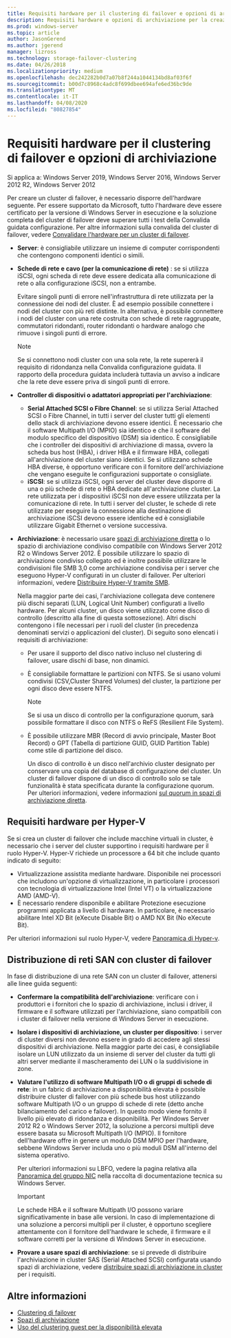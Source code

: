 ```yaml
---
title: Requisiti hardware per il clustering di failover e opzioni di archiviazione
description: Requisiti hardware e opzioni di archiviazione per la creazione di un cluster di failover.
ms.prod: windows-server
ms.topic: article
author: JasonGerend
ms.author: jgerend
manager: lizross
ms.technology: storage-failover-clustering
ms.date: 04/26/2018
ms.localizationpriority: medium
ms.openlocfilehash: dec242282b0d7a07b8f244a1044134bd8af03f6f
ms.sourcegitcommit: b00d7c8968c4adc8f699dbee694afe6ed36bc9de
ms.translationtype: MT
ms.contentlocale: it-IT
ms.lasthandoff: 04/08/2020
ms.locfileid: "80827854"
---
```

# <a name="failover-clustering-hardware-requirements-and-storage-options"></a>Requisiti hardware per il clustering di failover e opzioni di archiviazione

Si applica a: Windows Server 2019, Windows Server 2016, Windows Server 2012 R2, Windows Server 2012

Per creare un cluster di failover, è necessario disporre dell'hardware seguente. Per essere supportato da Microsoft, tutto l'hardware deve essere certificato per la versione di Windows Server in esecuzione e la soluzione completa del cluster di failover deve superare tutti i test della Convalida guidata configurazione. Per altre informazioni sulla convalida del cluster di failover, vedere [Convalidare l'hardware per un cluster di failover](<https://docs.microsoft.com/previous-versions/windows/it-pro/windows-server-2012-r2-and-2012/jj134244(v%3dws.11)>).

- **Server**: è consigliabile utilizzare un insieme di computer corrispondenti che contengono componenti identici o simili.
- **Schede di rete e cavo (per la comunicazione di rete)** : se si utilizza iSCSI, ogni scheda di rete deve essere dedicata alla comunicazione di rete o alla configurazione iSCSI, non a entrambe.

    Evitare singoli punti di errore nell'infrastruttura di rete utilizzata per la connessione dei nodi del cluster. È ad esempio possibile connettere i nodi del cluster con più reti distinte. In alternativa, è possibile connettere i nodi del cluster con una rete costruita con schede di rete raggruppate, commutatori ridondanti, router ridondanti o hardware analogo che rimuove i singoli punti di errore.

    >[!NOTE]
    >Se si connettono nodi cluster con una sola rete, la rete supererà il requisito di ridondanza nella Convalida configurazione guidata. Il rapporto della procedura guidata includerà tuttavia un avviso a indicare che la rete deve essere priva di singoli punti di errore.

- **Controller di dispositivi o adattatori appropriati per l'archiviazione**:

  - **Serial Attached SCSI o Fibre Channel**: se si utilizza Serial Attached SCSI o Fibre Channel, in tutti i server del cluster tutti gli elementi dello stack di archiviazione devono essere identici. È necessario che il software Multipath I/O (MPIO) sia identico e che il software del modulo specifico del dispositivo (DSM) sia identico. È consigliabile che i controller dei dispositivi di archiviazione di massa, ovvero la scheda bus host (HBA), i driver HBA e il firmware HBA, collegati all'archiviazione del cluster siano identici. Se si utilizzano schede HBA diverse, è opportuno verificare con il fornitore dell'archiviazione che vengano eseguite le configurazioni supportate o consigliate.
  - **iSCSI**: se si utilizza iSCSI, ogni server del cluster deve disporre di una o più schede di rete o HBA dedicate all'archiviazione cluster. La rete utilizzata per i dispositivi iSCSI non deve essere utilizzata per la comunicazione di rete. In tutti i server del cluster, le schede di rete utilizzate per eseguire la connessione alla destinazione di archiviazione iSCSI devono essere identiche ed è consigliabile utilizzare Gigabit Ethernet o versione successiva.
- **Archiviazione**: è necessario usare [spazi di archiviazione diretta](../storage/storage-spaces/storage-spaces-direct-overview.md) o lo spazio di archiviazione condiviso compatibile con Windows Server 2012 R2 o Windows Server 2012. È possibile utilizzare lo spazio di archiviazione condiviso collegato ed è inoltre possibile utilizzare le condivisioni file SMB 3,0 come archiviazione condivisa per i server che eseguono Hyper-V configurati in un cluster di failover. Per ulteriori informazioni, vedere [Distribuire Hyper-V tramite SMB](<https://docs.microsoft.com/previous-versions/windows/it-pro/windows-server-2012-r2-and-2012/jj134187(v%3dws.11)>).

    Nella maggior parte dei casi, l'archiviazione collegata deve contenere più dischi separati (LUN, Logical Unit Number) configurati a livello hardware. Per alcuni cluster, un disco viene utilizzato come disco di controllo (descritto alla fine di questa sottosezione). Altri dischi contengono i file necessari per i ruoli del cluster (in precedenza denominati servizi o applicazioni del cluster). Di seguito sono elencati i requisiti di archiviazione:

  - Per usare il supporto del disco nativo incluso nel clustering di failover, usare dischi di base, non dinamici.
  - È consigliabile formattare le partizioni con NTFS. Se si usano volumi condivisi (CSV,Cluster Shared Volumes) del cluster, la partizione per ogni disco deve essere NTFS.

    >[!NOTE]
    >Se si usa un disco di controllo per la configurazione quorum, sarà possibile formattare il disco con NTFS o ReFS (Resilient File System).

  - È possibile utilizzare MBR (Record di avvio principale, Master Boot Record) o GPT (Tabella di partizione GUID, GUID Partition Table) come stile di partizione del disco.

    Un disco di controllo è un disco nell'archivio cluster designato per conservare una copia del database di configurazione del cluster. Un cluster di failover dispone di un disco di controllo solo se tale funzionalità è stata specificata durante la configurazione quorum. Per ulteriori informazioni, vedere informazioni [sul quorum in spazi di archiviazione diretta](../storage/storage-spaces/understand-quorum.md).

## <a name="hardware-requirements-for-hyper-v"></a>Requisiti hardware per Hyper-V

Se si crea un cluster di failover che include macchine virtuali in cluster, è necessario che i server del cluster supportino i requisiti hardware per il ruolo Hyper-V. Hyper-V richiede un processore a 64 bit che include quanto indicato di seguito:

- Virtualizzazione assistita mediante hardware. Disponibile nei processori che includono un'opzione di virtualizzazione, in particolare i processori con tecnologia di virtualizzazione Intel (Intel VT) o la virtualizzazione AMD (AMD-V).
- È necessario rendere disponibile e abilitare Protezione esecuzione programmi applicata a livello di hardware. In particolare, è necessario abilitare Intel XD Bit (eXecute Disable Bit) o AMD NX Bit (No eXecute Bit).

Per ulteriori informazioni sul ruolo Hyper-V, vedere [Panoramica di Hyper-v](<https://docs.microsoft.com/previous-versions/windows/it-pro/windows-server-2012-r2-and-2012/hh831531(v%3dws.11)>).

## <a name="deploying-storage-area-networks-with-failover-clusters"></a>Distribuzione di reti SAN con cluster di failover

In fase di distribuzione di una rete SAN con un cluster di failover, attenersi alle linee guida seguenti:

- **Confermare la compatibilità dell'archiviazione**: verificare con i produttori e i fornitori che lo spazio di archiviazione, inclusi i driver, il firmware e il software utilizzati per l'archiviazione, siano compatibili con i cluster di failover nella versione di Windows Server in esecuzione.
- **Isolare i dispositivi di archiviazione, un cluster per dispositivo**: i server di cluster diversi non devono essere in grado di accedere agli stessi dispositivi di archiviazione. Nella maggior parte dei casi, è consigliabile isolare un LUN utilizzato da un insieme di server del cluster da tutti gli altri server mediante il mascheramento dei LUN o la suddivisione in zone.
- **Valutare l'utilizzo di software Multipath I/O o di gruppi di schede di rete**: in un fabric di archiviazione a disponibilità elevata è possibile distribuire cluster di failover con più schede bus host utilizzando software Multipath I/O o un gruppo di schede di rete (detto anche bilanciamento del carico e failover). In questo modo viene fornito il livello più elevato di ridondanza e disponibilità. Per Windows Server 2012 R2 o Windows Server 2012, la soluzione a percorsi multipli deve essere basata su Microsoft Multipath I/O (MPIO). Il fornitore dell'hardware offre in genere un modulo DSM MPIO per l'hardware, sebbene Windows Server includa uno o più moduli DSM all'interno del sistema operativo.

    Per ulteriori informazioni su LBFO, vedere la pagina relativa alla [Panoramica del gruppo NIC](https://docs.microsoft.com/windows-server/networking/technologies/nic-teaming/nic-teaming) nella raccolta di documentazione tecnica su Windows Server.

    >[!IMPORTANT]
    >Le schede HBA e il software Multipath I/O possono variare significativamente in base alle versioni. In caso di implementazione di una soluzione a percorsi multipli per il cluster, è opportuno scegliere attentamente con il fornitore dell'hardware le schede, il firmware e il software corretti per la versione di Windows Server in esecuzione.

- **Provare a usare spazi di archiviazione**: se si prevede di distribuire l'archiviazione in cluster SAS (Serial Attached SCSI) configurata usando spazi di archiviazione, vedere [distribuire spazi di archiviazione in cluster](<https://docs.microsoft.com/previous-versions/windows/it-pro/windows-server-2012-r2-and-2012/jj822937(v%3dws.11)>) per i requisiti.

## <a name="more-information"></a>Altre informazioni

- [Clustering di failover](failover-clustering.md)
- [Spazi di archiviazione](<https://docs.microsoft.com/previous-versions/windows/it-pro/windows-server-2012-r2-and-2012/hh831739(v%3dws.11)>)
- [Uso del clustering guest per la disponibilità elevata](<https://docs.microsoft.com/previous-versions/windows/it-pro/windows-server-2012-r2-and-2012/dn440540(v%3dws.11)>)